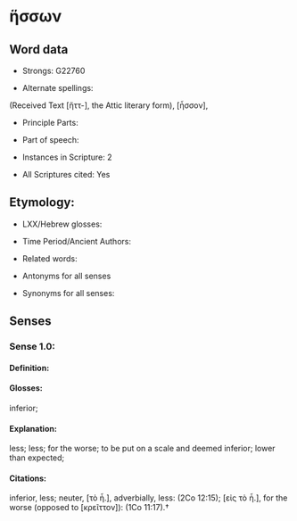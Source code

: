 # ἥσσων

<!-- Status: S2=NeedsReview -->
<!-- Lexica used for edits:LN, BDAG   -->

## Word data

* Strongs: G22760

* Alternate spellings:

(Received Text [ἥττ-], the Attic literary form), [ἧσσον],

* Principle Parts: 


* Part of speech: 


* Instances in Scripture: 2

* All Scriptures cited: Yes

## Etymology: 


* LXX/Hebrew glosses: 


* Time Period/Ancient Authors: 


* Related words: 

* Antonyms for all senses

* Synonyms for all senses: 


## Senses 


### Sense  1.0: 

#### Definition: 

#### Glosses: 

inferior; 

#### Explanation: 

less; 
less; 
for the worse; to be put on a scale and deemed inferior; lower than expected;

#### Citations: 

inferior, less; neuter, [τὸ ἧ.], adverbially, less: (2Co 12:15); [εἰς τὸ ἧ.], for the worse (opposed to [κρεῖττον]): (1Co 11:17).†
